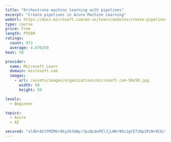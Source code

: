 ```yaml
---
title: "Orchestrate machine learning with pipelines"
excerpt: "Create pipelines in Azure Machine Learning"
webUrl: https://docs.microsoft.com/en-us/learn/modules/create-pipelines-in-aml/
type: course
price: Free
length: PT55M
ratings:
  count: 973
  average: 4.676259
heat: 50

provider:
  name: Microsoft Learn
  domain: microsoft.com
  images:
    - url: /assets/images/organizations/microsoft.com-50x50.jpg
      width: 50
      height: 50

levels:
  - Beginner

topics:
  - Azure
  - AI

secured: "xldU+AItFMZM6r0ky26JGWy/7puQLQuPElJjLWK+9bsJgCE73Ap1PzN+0C6/7OHIkbvyTMSw4rh3hXbXpLrlYedrujrT3K5MXrj8DxKFRaCz09l9UXmEpUyl8BuU28csd6KJNsFb2Lwkh66tIC/GItZQ06m4cdzHntYkPBh7PNtJbcHehZDiHrVcYRSzvYcolfcwMAaOAECuFw6KJG7iLJfMGFbH7zgxc8/IbJwylR+44+3ephsUzHSbD5jDkfcB0IbzlF8X/+Ppjf1+JxcGp+5whroeeY6sbTSQpFBSMEP0DgpEQIS8BPIPQf3WsfZuT723Q7B04XXetllIjK00F0DJ5PiieXih0FADAoxjODaPEe49oZZsxdxVJ+4Qe7W4lZ7q3kuFh6w9pI3/cxzlgbIWfrtEvT7EesAo/z8He6o=;wtAv+KZo1Ijoe/6ToJmTkA=="
---
```


